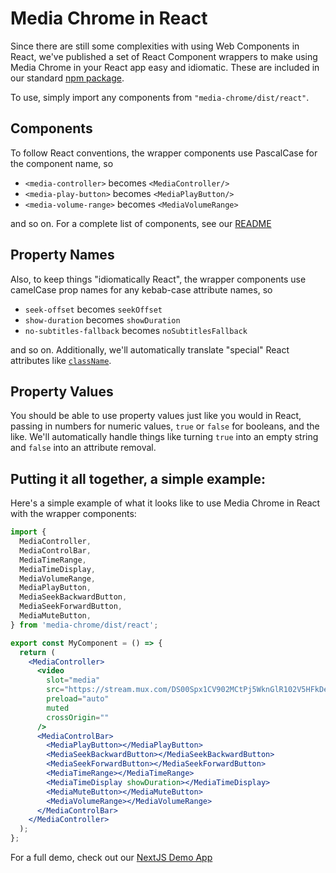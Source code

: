 # Media Chrome in React

Since there are still some complexities with using Web Components in React, we've published a set of React Component wrappers to make using Media Chrome in your React app easy and idiomatic. These are included in our standard [npm package](https://www.npmjs.com/package/media-chrome).

To use, simply import any components from `"media-chrome/dist/react"`.

## Components

To follow React conventions, the wrapper components use PascalCase for the component name, so

- `<media-controller>` becomes `<MediaController/>`
- `<media-play-button>` becomes `<MediaPlayButton/>`
- `<media-volume-range>` becomes `<MediaVolumeRange>`

and so on. For a complete list of components, see our [README](../README.md#included-elements)

## Property Names

Also, to keep things "idiomatically React", the wrapper components use camelCase prop names for any kebab-case attribute names, so

- `seek-offset` becomes `seekOffset`
- `show-duration` becomes `showDuration`
- `no-subtitles-fallback` becomes `noSubtitlesFallback`

and so on. Additionally, we'll automatically translate "special" React attributes like [`className`](https://reactjs.org/docs/dom-elements.html#classname).

## Property Values

You should be able to use property values just like you would in React, passing in numbers for numeric values, `true` or `false` for booleans, and the like. We'll automatically handle things like turning `true` into an empty string and `false` into an attribute removal.

## Putting it all together, a simple example:

Here's a simple example of what it looks like to use Media Chrome in React with the wrapper components:

```jsx
import {
  MediaController,
  MediaControlBar,
  MediaTimeRange,
  MediaTimeDisplay,
  MediaVolumeRange,
  MediaPlayButton,
  MediaSeekBackwardButton,
  MediaSeekForwardButton,
  MediaMuteButton,
} from 'media-chrome/dist/react';

export const MyComponent = () => {
  return (
    <MediaController>
      <video
        slot="media"
        src="https://stream.mux.com/DS00Spx1CV902MCtPj5WknGlR102V5HFkDe/high.mp4"
        preload="auto"
        muted
        crossOrigin=""
      />
      <MediaControlBar>
        <MediaPlayButton></MediaPlayButton>
        <MediaSeekBackwardButton></MediaSeekBackwardButton>
        <MediaSeekForwardButton></MediaSeekForwardButton>
        <MediaTimeRange></MediaTimeRange>
        <MediaTimeDisplay showDuration></MediaTimeDisplay>
        <MediaMuteButton></MediaMuteButton>
        <MediaVolumeRange></MediaVolumeRange>
      </MediaControlBar>
    </MediaController>
  );
};
```

For a full demo, check out our [NextJS Demo App](../demos/nextjs-with-typescript/)
